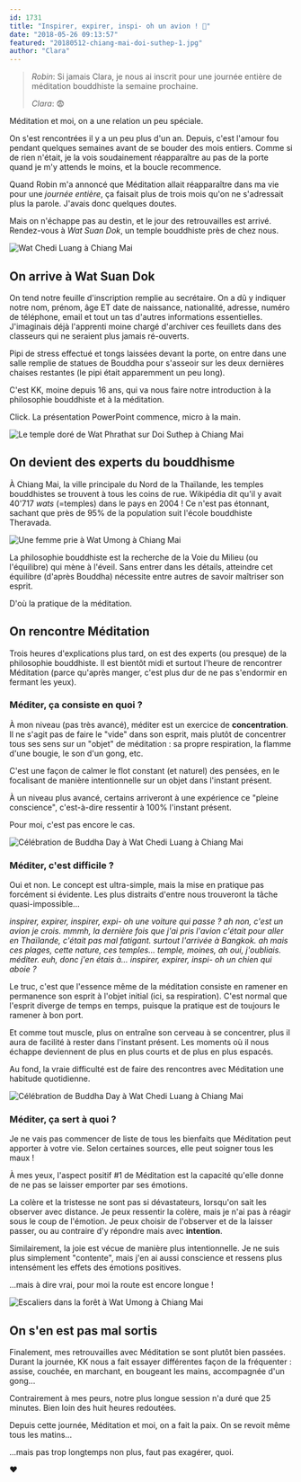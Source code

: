 ```yaml
---
id: 1731
title: "Inspirer, expirer, inspi- oh un avion ! 🛫"
date: "2018-05-26 09:13:57"
featured: "20180512-chiang-mai-doi-suthep-1.jpg"
author: "Clara"
---
```


> _Robin_: Si jamais Clara, je nous ai inscrit pour une journée entière de
> méditation bouddhiste la semaine prochaine.
>
> _Clara_: 😨

Méditation et moi, on a une relation un peu spéciale.

On s'est rencontrées il y a un peu plus d'un an. Depuis, c'est l'amour fou
pendant quelques semaines avant de se bouder des mois entiers. Comme si de rien
n'était, je la vois soudainement réapparaître au pas de la porte quand je m'y
attends le moins, et la boucle recommence.

Quand Robin m'a annoncé que Méditation allait réapparaître dans ma vie pour une
_journée entière_, ça faisait plus de trois mois qu'on ne s'adressait plus la
parole. J'avais donc quelques doutes.

Mais on n'échappe pas au destin, et le jour des retrouvailles est arrivé.
Rendez-vous à _Wat Suan Dok_, un temple bouddhiste près de chez nous.

![Wat Chedi Luang à Chiang Mai](20180511-chiang-mai-wat-chedi-luang-1.jpg "Wat Chedi Luang (parce qu'on n'a pas de photo de Wat Suan Dok)")

## On arrive à Wat Suan Dok

On tend notre feuille d'inscription remplie au secrétaire. On a dû y indiquer
notre nom, prénom, âge ET date de naissance, nationalité, adresse, numéro de
téléphone, email et tout un tas d'autres informations essentielles. J'imaginais
déjà l'apprenti moine chargé d'archiver ces feuillets dans des classeurs qui ne
seraient plus jamais ré-ouverts.

Pipi de stress effectué et tongs laissées devant la porte, on entre dans une
salle remplie de statues de Bouddha pour s'asseoir sur les deux dernières
chaises restantes (le pipi était apparemment un peu long).

C'est KK, moine depuis 16 ans, qui va nous faire notre introduction à la
philosophie bouddhiste et à la méditation.

Click. La présentation PowerPoint commence, micro à la main.

![Le temple doré de Wat Phrathat sur Doi Suthep à Chiang Mai](20180512-chiang-mai-doi-suthep-2.jpg "Dans la catégorie temple-bling-bling, Wat Phrathat Doi Suthep")

## On devient des experts du bouddhisme

À Chiang Mai, la ville principale du Nord de la Thaïlande, les temples
bouddhistes se trouvent à tous les coins de rue. Wikipédia dit qu'il y avait
40'717 _wats_ (=temples) dans le pays en 2004 ! Ce n'est pas étonnant, sachant
que près de 95% de la population suit l'école bouddhiste Theravada.

![Une femme prie à Wat Umong à Chiang Mai](20180512-chiang-mai-wat-umong-2.jpg "Wat Umong, le temple des tunnels")

La philosophie bouddhiste est la recherche de la Voie du Milieu (ou l'équilibre)
qui mène à l'éveil. Sans entrer dans les détails, atteindre cet équilibre
(d'après Bouddha) nécessite entre autres de savoir maîtriser son esprit.

D'où la pratique de la méditation.

## On rencontre Méditation

Trois heures d'explications plus tard, on est des experts (ou presque) de la
philosophie bouddhiste. Il est bientôt midi et surtout l'heure de rencontrer
Méditation (parce qu'après manger, c'est plus dur de ne pas s'endormir en
fermant les yeux).

### Méditer, ça consiste en quoi ?

À mon niveau (pas très avancé), méditer est un exercice de **concentration**. Il
ne s'agit pas de faire le "vide" dans son esprit, mais plutôt de concentrer tous
ses sens sur un "objet" de méditation : sa propre respiration, la flamme d'une
bougie, le son d'un gong, etc.

C'est une façon de calmer le flot constant (et naturel) des pensées, en le
focalisant de manière intentionnelle sur un objet dans l'instant présent.

À un niveau plus avancé, certains arriveront à une expérience ce "pleine
conscience", c'est-à-dire ressentir à 100% l'instant présent.

Pour moi, c'est pas encore le cas.

![Célébration de Buddha Day à Wat Chedi Luang à Chiang Mai](20180511-chiang-mai-wat-chedi-luang-3.jpg "Buddha Day à Wat Chedi Luang (1)")

### Méditer, c'est difficile ?

Oui et non. Le concept est ultra-simple, mais la mise en pratique pas forcément
si évidente. Les plus distraits d'entre nous trouveront la tâche
quasi-impossible...

_inspirer, expirer, inspirer, expi- oh une voiture qui passe ? ah non, c'est un
avion je crois. mmmh, la dernière fois que j'ai pris l'avion c'était pour aller
en Thaïlande, c'était pas mal fatigant. surtout l'arrivée à Bangkok. ah mais ces
plages, cette nature, ces temples... temple, moines, ah oui, j'oubliais.
méditer. euh, donc j'en étais à... inspirer, expirer, inspi- oh un chien qui
aboie ?_

Le truc, c'est que l'essence même de la méditation consiste en ramener en
permanence son esprit à l'objet initial (ici, sa respiration). C'est normal que
l'esprit diverge de temps en temps, puisque la pratique est de toujours le
ramener à bon port.

Et comme tout muscle, plus on entraîne son cerveau à se concentrer, plus il aura
de facilité à rester dans l'instant présent. Les moments où il nous échappe
deviennent de plus en plus courts et de plus en plus espacés.

Au fond, la vraie difficulté est de faire des rencontres avec Méditation une
habitude quotidienne.

![Célébration de Buddha Day à Wat Chedi Luang à Chiang Mai](20180511-chiang-mai-wat-chedi-luang-2.jpg "Buddha Day à Wat Chedi Luang (2)")

### Méditer, ça sert à quoi ?

Je ne vais pas commencer de liste de tous les bienfaits que Méditation peut
apporter à votre vie. Selon certaines sources, elle peut soigner tous les maux !

À mes yeux, l'aspect positif #1 de Méditation est la capacité qu'elle donne de
ne pas se laisser emporter par ses émotions.

La colère et la tristesse ne sont pas si dévastateurs, lorsqu'on sait les
observer avec distance. Je peux ressentir la colère, mais je n'ai pas à réagir
sous le coup de l'émotion. Je peux choisir de l'observer et de la laisser
passer, ou au contraire d'y répondre mais avec **intention**.

Similairement, la joie est vécue de manière plus intentionnelle. Je ne suis plus
simplement "contente", mais j'en ai aussi conscience et ressens plus intensément
les effets des émotions positives.

...mais à dire vrai, pour moi la route est encore longue !

![Escaliers dans la forêt à Wat Umong à Chiang Mai](20180512-chiang-mai-wat-umong-1.jpg "Wat Umong")

## On s'en est pas mal sortis

Finalement, mes retrouvailles avec Méditation se sont plutôt bien passées.
Durant la journée, KK nous a fait essayer différentes façon de la fréquenter :
assise, couchée, en marchant, en bougeant les mains, accompagnée d'un gong...

Contrairement à mes peurs, notre plus longue session n'a duré que 25 minutes.
Bien loin des huit heures redoutées.

Depuis cette journée, Méditation et moi, on a fait la paix. On se revoit même
tous les matins...

...mais pas trop longtemps non plus, faut pas exagérer, quoi.

❤️
